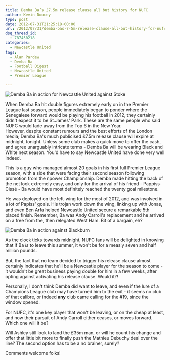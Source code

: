 ```yaml
---
title: Demba Ba’s £7.5m release clause all but history for NUFC
author: Kevin Doocey
type: post
date: 2012-07-31T21:25:18+00:00
url: /2012/07/31/demba-bas-7-5m-release-clause-all-but-history-for-nufc/
dsq_thread_id:
  - 787450218
categories:
  - Newcastle United
tags:
  - Alan Pardew
  - Demba Ba
  - Football Digest
  - Newcastle United
  - Premier League

---
```

![Demba Ba in action for Newcastle United against Stoke](/uploads/2012/07/Demba-Ba-Newcastle-United.jpg)

When Demba Ba hit double figures extremely early on in the Premier League last season, people immediately began to ponder where the Senegalese forward would be playing his football in 2012, they certainly didn't expect it to be St.James' Park. These are the same people who said NUFC would fade away from the Top 6 in the New Year.  
However, despite constant rumours and the best efforts of the London media; Demba Ba's much publicised £7.5m release clause will expire at midnight, tonight. Unless some club makes a quick move to offer the cash, and <!--more--> agree unarguably intricate terms - Demba Ba will be wearing Black and White next season. You'd have to say Newcastle United have done very well indeed.

This is a guy who managed almost 20 goals in his first full Premier League season, with a side that were facing their second season following promotion from the npower Championship. Demba made hitting the back of the net look extremely easy, and only for the arrival of his friend - Pappiss Cissé - Ba would have most definitely reached the twenty goal milestone.

He was deployed on the left-wing for the most of 2012, and was involved in a lot of Papiss' goals. His trojan work down the wing, linking up with Jonas, and even Ben Arfa helped Newcastle United secure a remarkable 5th placed finish. Remember, Ba was Andy Carroll's replacement and he arrived on a free from the, then relegated West Ham. Bit of a bargain, eh?

![Demba Ba in action against Blackburn](/uploads/2012/07/download2.jpg)

As the clock ticks towards midnight, NUFC fans will be delighted in knowing that if Ba _is_ to leave this summer, it won't be for a measly seven and half million pounds.

But, the fact that no team decided to trigger his release clause almost certainly indicates that he'll be a Newcastle player for the season to come - it wouldn't be great business paying double for him in a few weeks, after opting against activating his release clause. Would it?!

Personally, I don't think Demba did want to leave, and even if the lure of a Champions League club may have turned him to the exit - it seems no club of that calibre, or indeed **any** club came calling for the #19, since the window opened.

For NUFC, it's one key player that won't be leaving, or on the cheap at least, and now their pursuit of Andy Carroll either ceases, or moves forward. Which one will it be?

Will Ashley still look to land the £35m man, or will he count his change and offer that little bit more to finally push the Mathieu Debuchy deal over the line? The second option has to be a no brainer, surely?

Comments welcome folks!
